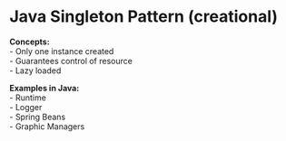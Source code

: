 <h1>Java Singleton Pattern (creational)</h1>
<p><b>Concepts:</b></br>
- Only one instance created</br>
- Guarantees control of resource</br>
- Lazy loaded</p>
<p><b>Examples in Java:</b></br>
- Runtime</br>
- Logger</br>
- Spring Beans</br>
- Graphic Managers</p>
